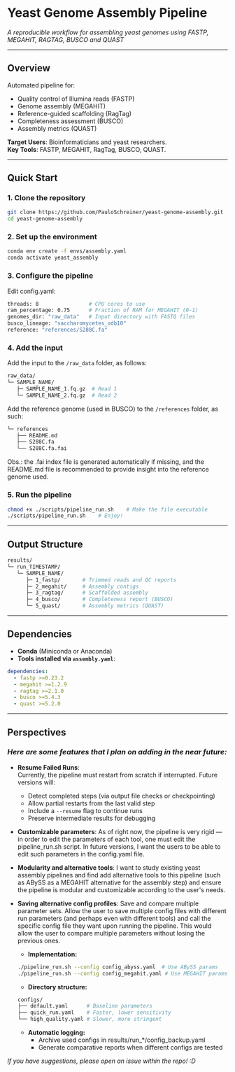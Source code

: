 # Yeast Genome Assembly Pipeline
*A reproducible workflow for assembling yeast genomes using FASTP, MEGAHIT, RAGTAG, BUSCO and QUAST*  

---

## Overview  
Automated pipeline for:  
- Quality control of Illumina reads (FASTP)  
- Genome assembly (MEGAHIT)  
- Reference-guided scaffolding (RagTag)  
- Completeness assessment (BUSCO)  
- Assembly metrics (QUAST)  

**Target Users**: Bioinformaticians and yeast researchers.  
**Key Tools**: FASTP, MEGAHIT, RagTag, BUSCO, QUAST.  

---

## Quick Start  

### 1. Clone the repository  

```bash  
git clone https://github.com/PauloSchreiner/yeast-genome-assembly.git  
cd yeast-genome-assembly
```

### 2. Set up the environment

```bash
conda env create -f envs/assembly.yaml  
conda activate yeast_assembly  
```

### 3. Configure the pipeline

Edit config.yaml:
```bash
threads: 8                # CPU cores to use  
ram_percentage: 0.75      # Fraction of RAM for MEGAHIT (0-1)  
genomes_dir: "raw_data"   # Input directory with FASTQ files  
busco_lineage: "saccharomycetes_odb10"  
reference: "references/S288C.fa"  
```

### 4. Add the input

Add the input to the ```/raw_data``` folder, as follows:
```bash
raw_data/  
└─ SAMPLE_NAME/  
   ├─ SAMPLE_NAME_1.fq.gz  # Read 1  
   └─ SAMPLE_NAME_2.fq.gz  # Read 2  
```



Add the reference genome (used in BUSCO) to the ```/references``` folder, as such:
```bash
└─ references
   ├── README.md
   ├── S288C.fa
   └── S288C.fa.fai
```
Obs.: the .fai index file is generated automatically if missing, and the README.md file is recommended to provide insight into the reference genome used. 


### 5. Run the pipeline
```bash
chmod +x ./scripts/pipeline_run.sh    # Make the file executable
./scripts/pipeline_run.sh    # Enjoy!
```


--- 

## Output Structure

```bash
results/  
└─ run_TIMESTAMP/  
   └─ SAMPLE_NAME/  
      ├─ 1_fastp/       # Trimmed reads and QC reports  
      ├─ 2_megahit/     # Assembly contigs  
      ├─ 3_ragtag/      # Scaffolded assembly  
      ├─ 4_busco/       # Completeness report (BUSCO)  
      └─ 5_quast/       # Assembly metrics (QUAST)  
```

--- 

## Dependencies

- **Conda** (Miniconda or Anaconda)
- **Tools installed via `assembly.yaml`**:
```yaml
dependencies:
  - fastp >=0.23.2
  - megahit >=1.2.9
  - ragtag >=2.1.0
  - busco >=5.4.3
  - quast >=5.2.0
```

---

## Perspectives

### *Here are some features that I plan on adding in the near future:*

- **Resume Failed Runs**:  
    Currently, the pipeline must restart from scratch if interrupted. Future versions will:
    - Detect completed steps (via output file checks or checkpointing)
    - Allow partial restarts from the last valid step  
    - Include a `--resume` flag to continue runs  
    - Preserve intermediate results for debugging  

    
- **Customizable parameters**: 
    As of right now, the pipeline is very rigid — in order to edit the parameters of each tool, one must edit the pipeline_run.sh script. In future versions, I want the users to be able to edit such parameters in the config.yaml file.


- **Modularity and alternative tools**: 
    I want to study existing yeast assembly pipelines and find add alternative tools to this pipeline (such as ABySS as a MEGAHIT alternative for the assembly step) and ensure the pipeline is modular and customizable according to the user's needs.


- **Saving alternative config profiles**: 
    Save and compare multiple parameter sets. Allow the user to save multiple config files with different run parameters (and perhaps even with different tools) and call the specific config file they want upon running the pipeline. This would allow the user to compare multiple parameters without losing the previous ones. 
    - **Implementation:**
    ```bash
    ./pipeline_run.sh --config config_abyss.yaml  # Use ABySS params
    ./pipeline_run.sh --config config_megahit.yaml # Use MEGAHIT params
    ```

    - **Directory structure:**
    ```bash
    configs/
    ├── default.yaml      # Baseline parameters
    ├── quick_run.yaml    # Faster, lower sensitivity
    └── high_quality.yaml # Slower, more stringent
    ``` 
    
    - **Automatic logging:**
      - Archive used configs in results/run_*/config_backup.yaml
      - Generate comparative reports when different configs are tested


*If you have suggestions, please open an issue within the repo! :D*


